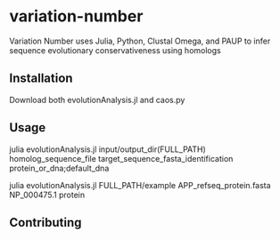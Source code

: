 # variation-number

Variation Number uses Julia, Python, Clustal Omega, and PAUP to infer sequence evolutionary conservativeness using homologs

## Installation

Download both evolutionAnalysis.jl and caos.py

## Usage

julia evolutionAnalysis.jl input/output_dir(FULL_PATH) homolog_sequence_file target_sequence_fasta_identification protein_or_dna;default_dna

julia evolutionAnalysis.jl FULL_PATH/example APP_refseq_protein.fasta NP_000475.1 protein

## Contributing

